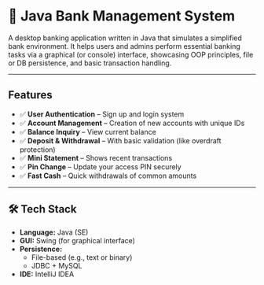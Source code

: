 # 🏦 Java Bank Management System

A desktop banking application written in Java that simulates a simplified bank environment. It helps users and admins perform essential banking tasks via a graphical (or console) interface, showcasing OOP principles, file or DB persistence, and basic transaction handling.

---

## Features

* ✅ **User Authentication** – Sign up and login system
* ✅ **Account Management** – Creation of new accounts with unique IDs
* ✅ **Balance Inquiry** – View current balance
* ✅ **Deposit & Withdrawal** – With basic validation (like overdraft protection)
* ✅ **Mini Statement** – Shows recent transactions
* ✅ **Pin Change** – Update your access PIN securely
* ✅ **Fast Cash** – Quick withdrawals of common amounts

---

## 🛠 Tech Stack

* **Language:** Java (SE)
* **GUI:** Swing (for graphical interface) 
* **Persistence:**
  * File-based (e.g., text or binary)
  * JDBC + MySQL
* **IDE:** IntelliJ IDEA
